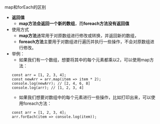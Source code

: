map和forEach的区别
- **返回值**
    - **map方法会返回一个新的数组**，而**foreach方法没有返回值**
- 使用方式
    - **map方法**通常用于对原数组进行修改或转换，并返回新的数组，
    - **foreach方法**主要用于对数组进行遍历并执行一些操作，不会对原数组进行修改。
- 举例：
    - 如果我们有一个数组，想要将其中的每个元素都乘以2，可以使用map方法：
    ```
    const arr = [1, 2, 3, 4];
    const newArr = arr.map(item => item * 2);
    console.log(newArr); // [2, 4, 6, 8]
    console.log(arr); // [1, 2, 3, 4]
    ```
    - 如果我们想要对数组中的每个元素进行一些操作，比如打印出来，可以使用foreach方法：
    ```
    const arr = [1, 2, 3, 4];
    arr.forEach(item => console.log(item));
    ```


